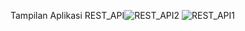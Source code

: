 Tampilan Aplikasi REST_API![REST_API2](https://github.com/SarasUMY/092_RestAPI/assets/115075708/38f54e84-21ce-4a25-ae9f-8de26b33dcef)
![REST_API1](https://github.com/SarasUMY/092_RestAPI/assets/115075708/8f806ec1-0442-4d70-8113-b79e7ec74c0c)
